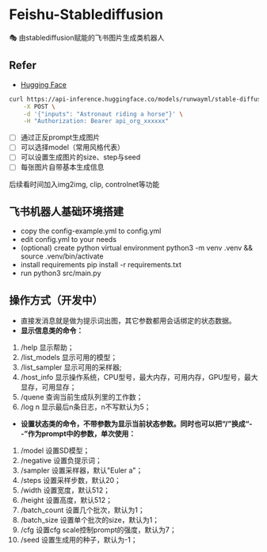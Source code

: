 # Feishu-Stablediffusion

🎭 由stablediffusion赋能的飞书图片生成类机器人

## Refer

- [Hugging Face](https://huggingface.co/runwayml/stable-diffusion-v1-5)

```sh
curl https://api-inference.huggingface.co/models/runwayml/stable-diffusion-v1-5 \
	-X POST \
	-d '{"inputs": "Astronaut riding a horse"}' \
	-H "Authorization: Bearer api_org_xxxxxx"
```

- [ ] 通过正反prompt生成图片
- [ ] 可以选择model（常用风格代表）
- [ ] 可以设置生成图片的size、step与seed
- [ ] 每张图片自带基本生成信息

后续看时间加入img2img, clip, controlnet等功能

## 飞书机器人基础环境搭建

- copy the config-example.yml to config.yml
- edit config.yml to your needs
- (optional) create python virtual environment python3 -m venv .venv && source .venv/bin/activate
- install requirements pip install -r requirements.txt
- run python3 src/main.py

## 操作方式（开发中）

* 直接发消息就是做为提示词出图，其它参数都用会话绑定的状态数据。
* **显示信息类的命令：**

1. /help 显示帮助；
2. /list_models 显示可用的模型；
3. /list_sampler 显示可用的采样器;
4. /host_info 显示操作系统，CPU型号，最大内存，可用内存，GPU型号，最大显存，可用显存；
5. /quene 查询当前生成队列里的工作数；
6. /log n 显示最后n条日志，n不写默认为5；

* **设置状态类的命令，不带参数为显示当前状态参数。同时也可以把“/”换成“--”作为prompt中的参数，单次使用：**

1. /model 设置SD模型；
2. /negative 设置负提示词；
3. /sampler 设置采样器，默认"Euler a"；
4. /steps 设置采样步数，默认20；
5. /width 设置宽度，默认512；
6. /height 设置高度，默认512；
7. /batch_count 设置几个批次，默认为1；
8. /batch_size 设置单个批次的size，默认为1；
9. /cfg 设置cfg scale控制prompt的强度，默认为7；
10. /seed 设置生成用的种子，默认为-1；
